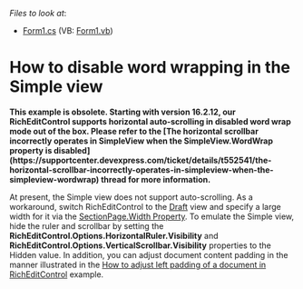 <!-- default file list -->
*Files to look at*:

* [Form1.cs](./CS/Form1.cs) (VB: [Form1.vb](./VB/Form1.vb))

<!-- default file list end -->
# How to disable word wrapping in the Simple view


<p><strong>This example is obsolete. Starting with version 16.2.12, our RichEditControl supports horizontal auto-scrolling in disabled word wrap mode out of the box. Please refer to the [The horizontal scrollbar incorrectly operates in SimpleView when the SimpleView.WordWrap property is disabled](https://supportcenter.devexpress.com/ticket/details/t552541/the-horizontal-scrollbar-incorrectly-operates-in-simpleview-when-the-simpleview-wordwrap) thread for more information.</strong></p>

<p>At present, the Simple view does not support auto-scrolling. As a workaround, switch RichEditControl to the <a href="http://documentation.devexpress.com/#CoreLibraries/DevExpressXtraRichEditRichEditViewTypeEnumtopic"><u>Draft</u></a> view and specify a large width for it via the <a href="http://documentation.devexpress.com/#CoreLibraries/DevExpressXtraRichEditAPINativeSectionPage_Widthtopic"><u>SectionPage.Width Property</u></a>. To emulate the Simple view, hide the ruler and scrollbar by setting the <strong>RichEditControl.Options.HorizontalRuler.Visibility</strong> and <strong>RichEditControl.Options.VerticalScrollbar.Visibility</strong> properties to the Hidden value. In addition, you can adjust document content padding in the manner illustrated in the <a href="https://www.devexpress.com/Support/Center/p/E3781">How to adjust left padding of a document in RichEditControl</a> example.</p>

<br/>


